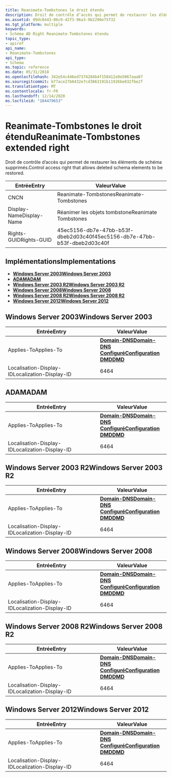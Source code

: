 ```yaml
---
title: Reanimate-Tombstones le droit étendu
description: Droit de contrôle d’accès qui permet de restaurer les éléments de schéma supprimés.
ms.assetid: 09dc0443-06c9-42f3-96a3-9b2290e75f32
ms.tgt_platform: multiple
keywords:
- Schéma AD Right Reanimate-Tombstones étendu
topic_type:
- apiref
api_name:
- Reanimate-Tombstones
api_type:
- Schema
ms.topic: reference
ms.date: 05/31/2018
ms.openlocfilehash: 342e54c446ed7374284b4f158412a9e5067aaa07
ms.sourcegitcommit: b77ace27b0432e7cd3863191b11926be032fbe2f
ms.translationtype: MT
ms.contentlocale: fr-FR
ms.lasthandoff: 12/14/2020
ms.locfileid: "104479653"
---
```

# <a name="reanimate-tombstones-extended-right"></a><span data-ttu-id="53fcc-104">Reanimate-Tombstones le droit étendu</span><span class="sxs-lookup"><span data-stu-id="53fcc-104">Reanimate-Tombstones extended right</span></span>

<span data-ttu-id="53fcc-105">Droit de contrôle d’accès qui permet de restaurer les éléments de schéma supprimés.</span><span class="sxs-lookup"><span data-stu-id="53fcc-105">Control access right that allows deleted schema elements to be restored.</span></span>



| <span data-ttu-id="53fcc-106">Entrée</span><span class="sxs-lookup"><span data-stu-id="53fcc-106">Entry</span></span> | <span data-ttu-id="53fcc-107">Valeur</span><span class="sxs-lookup"><span data-stu-id="53fcc-107">Value</span></span> |
|--------------|--------------------------------------|
| <span data-ttu-id="53fcc-108">CN</span><span class="sxs-lookup"><span data-stu-id="53fcc-108">CN</span></span>           | <span data-ttu-id="53fcc-109">Reanimate-Tombstones</span><span class="sxs-lookup"><span data-stu-id="53fcc-109">Reanimate-Tombstones</span></span>                 |
| <span data-ttu-id="53fcc-110">Display-Name</span><span class="sxs-lookup"><span data-stu-id="53fcc-110">Display-Name</span></span> | <span data-ttu-id="53fcc-111">Réanimer les objets tombstone</span><span class="sxs-lookup"><span data-stu-id="53fcc-111">Reanimate Tombstones</span></span>                 |
| <span data-ttu-id="53fcc-112">Rights-GUID</span><span class="sxs-lookup"><span data-stu-id="53fcc-112">Rights-GUID</span></span>  | <span data-ttu-id="53fcc-113">45ec5156-db7e-47bb-b53f-dbeb2d03c40f</span><span class="sxs-lookup"><span data-stu-id="53fcc-113">45ec5156-db7e-47bb-b53f-dbeb2d03c40f</span></span> |



## <a name="implementations"></a><span data-ttu-id="53fcc-114">Implémentations</span><span class="sxs-lookup"><span data-stu-id="53fcc-114">Implementations</span></span>

-   [<span data-ttu-id="53fcc-115">**Windows Server 2003**</span><span class="sxs-lookup"><span data-stu-id="53fcc-115">**Windows Server 2003**</span></span>](#windows-server-2003)
-   [<span data-ttu-id="53fcc-116">**ADAM**</span><span class="sxs-lookup"><span data-stu-id="53fcc-116">**ADAM**</span></span>](#adam)
-   [<span data-ttu-id="53fcc-117">**Windows Server 2003 R2**</span><span class="sxs-lookup"><span data-stu-id="53fcc-117">**Windows Server 2003 R2**</span></span>](#windows-server-2003-r2)
-   [<span data-ttu-id="53fcc-118">**Windows Server 2008**</span><span class="sxs-lookup"><span data-stu-id="53fcc-118">**Windows Server 2008**</span></span>](#windows-server-2008)
-   [<span data-ttu-id="53fcc-119">**Windows Server 2008 R2**</span><span class="sxs-lookup"><span data-stu-id="53fcc-119">**Windows Server 2008 R2**</span></span>](#windows-server-2008-r2)
-   [<span data-ttu-id="53fcc-120">**Windows Server 2012**</span><span class="sxs-lookup"><span data-stu-id="53fcc-120">**Windows Server 2012**</span></span>](#windows-server-2012)

## <a name="windows-server-2003"></a><span data-ttu-id="53fcc-121">Windows Server 2003</span><span class="sxs-lookup"><span data-stu-id="53fcc-121">Windows Server 2003</span></span>



| <span data-ttu-id="53fcc-122">Entrée</span><span class="sxs-lookup"><span data-stu-id="53fcc-122">Entry</span></span> | <span data-ttu-id="53fcc-123">Valeur</span><span class="sxs-lookup"><span data-stu-id="53fcc-123">Value</span></span> |
|-------------------------|----------------------------------------------------------------------------------------------------------------------------------|
| <span data-ttu-id="53fcc-124">Applies-To</span><span class="sxs-lookup"><span data-stu-id="53fcc-124">Applies-To</span></span>              | [<span data-ttu-id="53fcc-125">**Domain-DNS**</span><span class="sxs-lookup"><span data-stu-id="53fcc-125">**Domain-DNS**</span></span>](c-domaindns.md)<br/> [<span data-ttu-id="53fcc-126">**Configuré**</span><span class="sxs-lookup"><span data-stu-id="53fcc-126">**Configuration**</span></span>](c-configuration.md)<br/> [<span data-ttu-id="53fcc-127">**DMD**</span><span class="sxs-lookup"><span data-stu-id="53fcc-127">**DMD**</span></span>](c-dmd.md)<br/> |
| <span data-ttu-id="53fcc-128">Localisation-Display-ID</span><span class="sxs-lookup"><span data-stu-id="53fcc-128">Localization-Display-ID</span></span> | <span data-ttu-id="53fcc-129">64</span><span class="sxs-lookup"><span data-stu-id="53fcc-129">64</span></span>                                                                                                                               |



## <a name="adam"></a><span data-ttu-id="53fcc-130">ADAM</span><span class="sxs-lookup"><span data-stu-id="53fcc-130">ADAM</span></span>



| <span data-ttu-id="53fcc-131">Entrée</span><span class="sxs-lookup"><span data-stu-id="53fcc-131">Entry</span></span> | <span data-ttu-id="53fcc-132">Valeur</span><span class="sxs-lookup"><span data-stu-id="53fcc-132">Value</span></span> |
|-------------------------|----------------------------------------------------------------------------------------------------------------------------------|
| <span data-ttu-id="53fcc-133">Applies-To</span><span class="sxs-lookup"><span data-stu-id="53fcc-133">Applies-To</span></span>              | [<span data-ttu-id="53fcc-134">**Domain-DNS**</span><span class="sxs-lookup"><span data-stu-id="53fcc-134">**Domain-DNS**</span></span>](c-domaindns.md)<br/> [<span data-ttu-id="53fcc-135">**Configuré**</span><span class="sxs-lookup"><span data-stu-id="53fcc-135">**Configuration**</span></span>](c-configuration.md)<br/> [<span data-ttu-id="53fcc-136">**DMD**</span><span class="sxs-lookup"><span data-stu-id="53fcc-136">**DMD**</span></span>](c-dmd.md)<br/> |
| <span data-ttu-id="53fcc-137">Localisation-Display-ID</span><span class="sxs-lookup"><span data-stu-id="53fcc-137">Localization-Display-ID</span></span> | <span data-ttu-id="53fcc-138">64</span><span class="sxs-lookup"><span data-stu-id="53fcc-138">64</span></span>                                                                                                                               |



## <a name="windows-server-2003-r2"></a><span data-ttu-id="53fcc-139">Windows Server 2003 R2</span><span class="sxs-lookup"><span data-stu-id="53fcc-139">Windows Server 2003 R2</span></span>



| <span data-ttu-id="53fcc-140">Entrée</span><span class="sxs-lookup"><span data-stu-id="53fcc-140">Entry</span></span> | <span data-ttu-id="53fcc-141">Valeur</span><span class="sxs-lookup"><span data-stu-id="53fcc-141">Value</span></span> |
|-------------------------|----------------------------------------------------------------------------------------------------------------------------------|
| <span data-ttu-id="53fcc-142">Applies-To</span><span class="sxs-lookup"><span data-stu-id="53fcc-142">Applies-To</span></span>              | [<span data-ttu-id="53fcc-143">**Domain-DNS**</span><span class="sxs-lookup"><span data-stu-id="53fcc-143">**Domain-DNS**</span></span>](c-domaindns.md)<br/> [<span data-ttu-id="53fcc-144">**Configuré**</span><span class="sxs-lookup"><span data-stu-id="53fcc-144">**Configuration**</span></span>](c-configuration.md)<br/> [<span data-ttu-id="53fcc-145">**DMD**</span><span class="sxs-lookup"><span data-stu-id="53fcc-145">**DMD**</span></span>](c-dmd.md)<br/> |
| <span data-ttu-id="53fcc-146">Localisation-Display-ID</span><span class="sxs-lookup"><span data-stu-id="53fcc-146">Localization-Display-ID</span></span> | <span data-ttu-id="53fcc-147">64</span><span class="sxs-lookup"><span data-stu-id="53fcc-147">64</span></span>                                                                                                                               |



## <a name="windows-server-2008"></a><span data-ttu-id="53fcc-148">Windows Server 2008</span><span class="sxs-lookup"><span data-stu-id="53fcc-148">Windows Server 2008</span></span>



| <span data-ttu-id="53fcc-149">Entrée</span><span class="sxs-lookup"><span data-stu-id="53fcc-149">Entry</span></span> | <span data-ttu-id="53fcc-150">Valeur</span><span class="sxs-lookup"><span data-stu-id="53fcc-150">Value</span></span> |
|-------------------------|----------------------------------------------------------------------------------------------------------------------------------|
| <span data-ttu-id="53fcc-151">Applies-To</span><span class="sxs-lookup"><span data-stu-id="53fcc-151">Applies-To</span></span>              | [<span data-ttu-id="53fcc-152">**Domain-DNS**</span><span class="sxs-lookup"><span data-stu-id="53fcc-152">**Domain-DNS**</span></span>](c-domaindns.md)<br/> [<span data-ttu-id="53fcc-153">**Configuré**</span><span class="sxs-lookup"><span data-stu-id="53fcc-153">**Configuration**</span></span>](c-configuration.md)<br/> [<span data-ttu-id="53fcc-154">**DMD**</span><span class="sxs-lookup"><span data-stu-id="53fcc-154">**DMD**</span></span>](c-dmd.md)<br/> |
| <span data-ttu-id="53fcc-155">Localisation-Display-ID</span><span class="sxs-lookup"><span data-stu-id="53fcc-155">Localization-Display-ID</span></span> | <span data-ttu-id="53fcc-156">64</span><span class="sxs-lookup"><span data-stu-id="53fcc-156">64</span></span>                                                                                                                               |



## <a name="windows-server-2008-r2"></a><span data-ttu-id="53fcc-157">Windows Server 2008 R2</span><span class="sxs-lookup"><span data-stu-id="53fcc-157">Windows Server 2008 R2</span></span>



| <span data-ttu-id="53fcc-158">Entrée</span><span class="sxs-lookup"><span data-stu-id="53fcc-158">Entry</span></span> | <span data-ttu-id="53fcc-159">Valeur</span><span class="sxs-lookup"><span data-stu-id="53fcc-159">Value</span></span> |
|-------------------------|----------------------------------------------------------------------------------------------------------------------------------|
| <span data-ttu-id="53fcc-160">Applies-To</span><span class="sxs-lookup"><span data-stu-id="53fcc-160">Applies-To</span></span>              | [<span data-ttu-id="53fcc-161">**Domain-DNS**</span><span class="sxs-lookup"><span data-stu-id="53fcc-161">**Domain-DNS**</span></span>](c-domaindns.md)<br/> [<span data-ttu-id="53fcc-162">**Configuré**</span><span class="sxs-lookup"><span data-stu-id="53fcc-162">**Configuration**</span></span>](c-configuration.md)<br/> [<span data-ttu-id="53fcc-163">**DMD**</span><span class="sxs-lookup"><span data-stu-id="53fcc-163">**DMD**</span></span>](c-dmd.md)<br/> |
| <span data-ttu-id="53fcc-164">Localisation-Display-ID</span><span class="sxs-lookup"><span data-stu-id="53fcc-164">Localization-Display-ID</span></span> | <span data-ttu-id="53fcc-165">64</span><span class="sxs-lookup"><span data-stu-id="53fcc-165">64</span></span>                                                                                                                               |



## <a name="windows-server-2012"></a><span data-ttu-id="53fcc-166">Windows Server 2012</span><span class="sxs-lookup"><span data-stu-id="53fcc-166">Windows Server 2012</span></span>



| <span data-ttu-id="53fcc-167">Entrée</span><span class="sxs-lookup"><span data-stu-id="53fcc-167">Entry</span></span> | <span data-ttu-id="53fcc-168">Valeur</span><span class="sxs-lookup"><span data-stu-id="53fcc-168">Value</span></span> |
|-------------------------|----------------------------------------------------------------------------------------------------------------------------------|
| <span data-ttu-id="53fcc-169">Applies-To</span><span class="sxs-lookup"><span data-stu-id="53fcc-169">Applies-To</span></span>              | [<span data-ttu-id="53fcc-170">**Domain-DNS**</span><span class="sxs-lookup"><span data-stu-id="53fcc-170">**Domain-DNS**</span></span>](c-domaindns.md)<br/> [<span data-ttu-id="53fcc-171">**Configuré**</span><span class="sxs-lookup"><span data-stu-id="53fcc-171">**Configuration**</span></span>](c-configuration.md)<br/> [<span data-ttu-id="53fcc-172">**DMD**</span><span class="sxs-lookup"><span data-stu-id="53fcc-172">**DMD**</span></span>](c-dmd.md)<br/> |
| <span data-ttu-id="53fcc-173">Localisation-Display-ID</span><span class="sxs-lookup"><span data-stu-id="53fcc-173">Localization-Display-ID</span></span> | <span data-ttu-id="53fcc-174">64</span><span class="sxs-lookup"><span data-stu-id="53fcc-174">64</span></span>                                                                                                                               |



 

 





